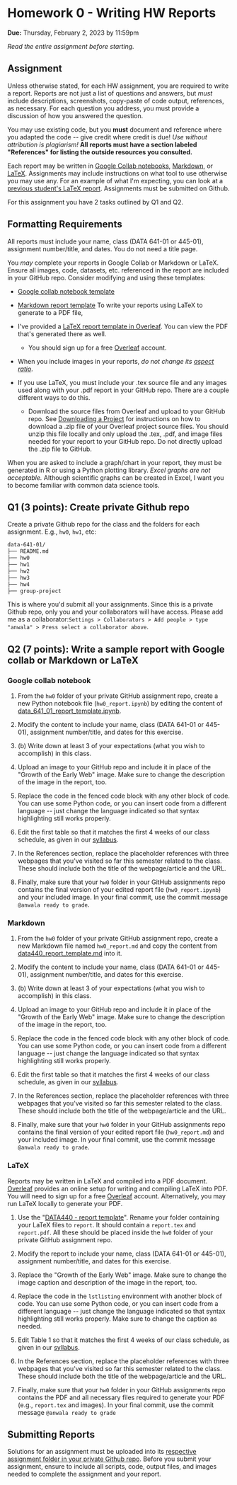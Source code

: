 # Homework 0 - Writing HW Reports
**Due:** Thursday, February 2, 2023 by 11:59pm

*Read the entire assignment before starting.*

## Assignment

Unless otherwise stated, for each HW assignment, you are required to write a report. Reports are not just a list of questions and answers, but *must* include descriptions, screenshots, copy-paste of code output, references, as necessary. For each question you address, you must provide a discussion of how you answered the question.  

You may use existing code, but you **must** document and reference where you adapted the code -- give credit where credit is due! *Use without attribution is plagiarism!*  **All reports must have a section labeled "References" for listing the outside resources you consulted.**

Each report may be written in [Google Collab notebooks](#google-collab-notebooks), [Markdown](#markdown), or [LaTeX](#latex). Assignments may include instructions on what tool to use otherwise you may use any. For an example of what I'm expecting, you can look at a [previous student's LaTeX report](https://github.com/anwala/teaching-web-science/blob/main/fall-2022/homework/hw0/report_exemplar.pdf). Assignments must be submitted on Github.

For this assignment you have 2 tasks outlined by Q1 and Q2.

## Formatting Requirements

All reports must include your name, class (DATA 641-01 or 445-01), assignment number/title, and dates. You do not need a title page.

You *may* complete your reports in Google Collab or Markdown or LaTeX. Ensure all images, code, datasets, etc. referenced in the report are  included in your GitHub repo. Consider modifying and using these templates:

* [Google collab notebook template](https://github.com/anwala/teaching-network-science/blob/main/spring-2023/week-1/data_340_02_report_template.ipynb)

* [Markdown report template](https://github.com/anwala/teaching-web-science/blob/main/fall-2022/homework/hw0/data440_report_template.md)
To write your reports using LaTeX to generate to a PDF file,

* I've provided a [LaTeX report template in Overleaf](https://www.overleaf.com/read/vrfznvpgyrjc).  You can view the PDF that's generated there as well.
  * You should sign up for a free [Overleaf](https://overleaf.com) account.

* When you include images in your reports, *do not change its [aspect ratio](https://en.wikipedia.org/wiki/Aspect_ratio_(image))*.

* If you use LaTeX, you must include your .tex source file and any images used along with your .pdf report in your GitHub repo.  There are a couple different ways to do this.
  * Download the source files from Overleaf and upload to your GitHub repo.  See [Downloading a Project](https://www.overleaf.com/learn/how-to/Downloading_a_Project) for instructions on how to download a .zip file of your Overleaf project source files.  You should unzip this file locally and only upload the .tex, .pdf, and image files needed for your report to your GitHub repo.  Do not directly upload the .zip file to GitHub.
  
When you are asked to include a graph/chart in your report, they must be generated in R or using a Python plotting library.  *Excel graphs are not acceptable.* Although scientific graphs can be created in Excel, I want you to become familiar with common data science tools.

## Q1 (3 points): Create private Github repo

Create a private Github repo for the class and the folders for each assignment. E.g., `hw0`, `hw1`, etc:
```bash
data-641-01/
├── README.md
├── hw0
├── hw1
├── hw2
├── hw3
├── hw4
├── group-project
```
This is where you'd submit all your assignments. Since this is a private Github repo, only you and your collaborators will have access. Please add me as a collaborator:```Settings > Collaborators > Add people > type "anwala" > Press select a collaborator above```.

## Q2 (7 points): Write a sample report with Google collab or Markdown or LaTeX

### Google collab notebook

1. From the `hw0` folder of your private GitHub assignment repo, create a new Python notebook file (`hw0_report.ipynb`) by editing the content of [data_641_01_report_template.ipynb](https://github.com/anwala/teaching-network-science/blob/main/spring-2023/week-1/data_340_02_report_template.ipynb). 

2. Modify the content to include your name, class (DATA 641-01 or 445-01), assignment number/title, and dates for this exercise.

2. (b) Write down at least 3 of your expectations (what you wish to accomplish) in this class.

3. Upload an image to your GitHub repo and include it in place of the "Growth of the Early Web" image. Make sure to change the description of the image in the report, too.

4. Replace the code in the fenced code block with any other block of code.  You can use some Python code, or you can insert code from a different language -- just change the language indicated so that syntax highlighting still works properly.

5. Edit the first table so that it matches the first 4 weeks of our class schedule, as given in our [syllabus](https://github.com/anwala/teaching-network-science/blob/main/spring-2023/syllabus.md#summary-schedule).

6. In the References section, replace the placeholder references with three webpages that you've visited so far this semester related to the class. These should include both the title of the webpage/article and the URL.

7. Finally, make sure that your `hw0` folder in your GitHub assignments repo contains the final version of your edited report file (`hw0_report.ipynb`) and your included image.  In your final commit, use the commit message `@anwala ready to grade`.

### Markdown

1. From the `hw0` folder of your private GitHub assignment repo, create a new Markdown file named `hw0_report.md` and copy the content from [data440_report_template.md](https://github.com/anwala/teaching-web-science/blob/main/fall-2022/homework/hw0/data440_report_template.md) into it. 

2. Modify the content to include your name, class (DATA 641-01 or 445-01), assignment number/title, and dates for this exercise.

2. (b) Write down at least 3 of your expectations (what you wish to accomplish) in this class.

3. Upload an image to your GitHub repo and include it in place of the "Growth of the Early Web" image. Make sure to change the description of the image in the report, too.

4. Replace the code in the fenced code block with any other block of code.  You can use some Python code, or you can insert code from a different language -- just change the language indicated so that syntax highlighting still works properly.

5. Edit the first table so that it matches the first 4 weeks of our class schedule, as given in our [syllabus](https://github.com/anwala/teaching-network-science/blob/main/spring-2023/syllabus.md#summary-schedule).

6. In the References section, replace the placeholder references with three webpages that you've visited so far this semester related to the class. These should include both the title of the webpage/article and the URL.

7. Finally, make sure that your `hw0` folder in your GitHub assignments repo contains the final version of your edited report file (`hw0_report.md`) and your included image.  In your final commit, use the commit message `@anwala ready to grade`.

### LaTeX

Reports may be written in LaTeX and compiled into a PDF document. [Overleaf](https://overleaf.com) provides an online setup for writing and compiling LaTeX into PDF.  You will need to sign up for a free [Overleaf](https://overleaf.com) account. Alternatively, you may run LaTeX locally to generate your PDF.

1. Use the "[DATA440 - report template](https://www.overleaf.com/read/vrfznvpgyrjc)". Rename your folder containing your LaTeX files to `report`. It should contain a `report.tex` and `report.pdf`. All these should be placed inside the `hw0` folder of your private GitHub assignment repo. 

2. Modify the report to include your name, class (DATA 641-01 or 445-01), assignment number/title, and dates for this exercise.

3. Replace the "Growth of the Early Web" image. Make sure to change the image caption and description of the image in the report, too.

4. Replace the code in the `lstlisting` environment with another block of code.  You can use some Python code, or you can insert code from a different language -- just change the language indicated so that syntax highlighting still works properly.  Make sure to change the caption as needed.

5. Edit Table 1 so that it matches the first 4 weeks of our class schedule, as given in our [syllabus](https://github.com/anwala/teaching-network-science/blob/main/spring-2023/syllabus.md#summary-schedule).

6. In the References section, replace the placeholder references with three webpages that you've visited so far this semester related to the class. These should include both the title of the webpage/article and the URL.

7. Finally, make sure that your `hw0` folder in your GitHub assignments repo contains the PDF and all necessary files required to generate your PDF (e.g., `report.tex` and images). In your final commit, use the commit message `@anwala ready to grade`

## Submitting Reports

Solutions for an assignment must be uploaded into its [respective assignment folder in your private Github repo](#create-private-github-repo). Before you submit your assignment, ensure to include all scripts, code, output files, and images needed to complete the assignment and your report.